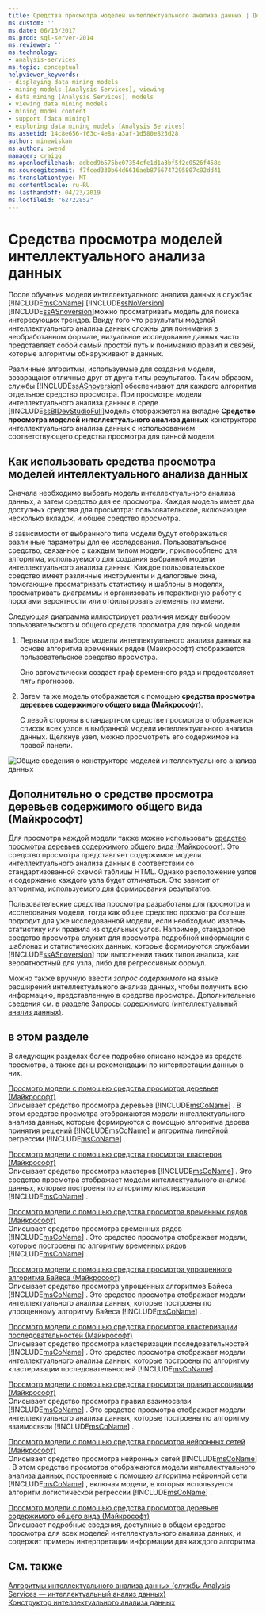 ```yaml
---
title: Средства просмотра моделей интеллектуального анализа данных | Документация Майкрософт
ms.custom: ''
ms.date: 06/13/2017
ms.prod: sql-server-2014
ms.reviewer: ''
ms.technology:
- analysis-services
ms.topic: conceptual
helpviewer_keywords:
- displaying data mining models
- mining models [Analysis Services], viewing
- data mining [Analysis Services], models
- viewing data mining models
- mining model content
- support [data mining]
- exploring data mining models [Analysis Services]
ms.assetid: 14c8e656-f63c-4e8a-a3af-1d580e823d28
author: minewiskan
ms.author: owend
manager: craigg
ms.openlocfilehash: adbed9b575be07354cfe1d1a3bf5f2c0526f458c
ms.sourcegitcommit: f7fced330b64d6616aeb8766747295807c92dd41
ms.translationtype: MT
ms.contentlocale: ru-RU
ms.lasthandoff: 04/23/2019
ms.locfileid: "62722852"
---
```

# <a name="data-mining-model-viewers"></a>Средства просмотра моделей интеллектуального анализа данных
  После обучения модели интеллектуального анализа данных в службах [!INCLUDE[msCoName](../../includes/msconame-md.md)] [!INCLUDE[ssNoVersion](../../includes/ssnoversion-md.md)] [!INCLUDE[ssASnoversion](../../includes/ssasnoversion-md.md)]можно просматривать модель для поиска интересующих трендов. Ввиду того что результаты моделей интеллектуального анализа данных сложны для понимания в необработанном формате, визуальное исследование данных часто представляет собой самый простой путь к пониманию правил и связей, которые алгоритмы обнаруживают в данных.  
  
 Различные алгоритмы, используемые для создания модели, возвращают отличные друг от друга типы результатов. Таким образом, службы [!INCLUDE[ssASnoversion](../../includes/ssasnoversion-md.md)] обеспечивают для каждого алгоритма отдельное средство просмотра. При просмотре модели интеллектуального анализа данных в среде [!INCLUDE[ssBIDevStudioFull](../../includes/ssbidevstudiofull-md.md)]модель отображается на вкладке **Средство просмотра моделей интеллектуального анализа данных** конструктора интеллектуального анализа данных с использованием соответствующего средства просмотра для данной модели.  
  
## <a name="how-to-use-the-model-viewers"></a>Как использовать средства просмотра моделей интеллектуального анализа данных  
 Сначала необходимо выбрать модель интеллектуального анализа данных, а затем средство для ее просмотра. Каждая модель имеет два доступных средства для просмотра: пользовательское, включающее несколько вкладок, и общее средство просмотра.  
  
 В зависимости от выбранного типа модели будут отображаться различные параметры для ее исследования. Пользовательское средство, связанное с каждым типом модели, приспособлено для алгоритма, используемого для создания выбранной модели интеллектуального анализа данных. Каждое пользовательское средство имеет различные инструменты и диалоговые окна, помогающие просматривать статистику и шаблоны в моделях, просматривать диаграммы и организовать интерактивную работу с порогами вероятности или отфильтровать элементы по имени.  
  
 Следующая диаграмма иллюстрирует различия между выбором пользовательского и общего средств просмотра для одной модели.  
  
1.  Первым при выборе модели интеллектуального анализа данных на основе алгоритма временных рядов (Майкрософт) отображается пользовательское средство просмотра.  
  
     Оно автоматически создает граф временного ряда и предоставляет пять прогнозов.  
  
2.  Затем та же модель отображается с помощью **средства просмотра деревьев содержимого общего вида (Майкрософт)**.  
  
     С левой стороны в стандартном средстве просмотра отображается список всех узлов в выбранной модели интеллектуального анализа данных. Щелкнув узел, можно просмотреть его содержимое на правой панели.  
  
 ![Общие сведения о конструкторе моделей интеллектуального анализа данных](../media/generic-mining-model-tab1.gif "Общие сведения о конструкторе моделей интеллектуального анализа данных")  
  
## <a name="more-about-the-microsoft-generic-content-tree-viewer"></a>Дополнительно о средстве просмотра деревьев содержимого общего вида (Майкрософт)  
 Для просмотра каждой модели также можно использовать [средство просмотра деревьев содержимого общего вида (Майкрософт)](../microsoft-generic-content-tree-viewer-data-mining.md). Это средство просмотра представляет содержимое модели интеллектуального анализа данных в соответствии со стандартизованной схемой таблицы HTML. Однако расположение узлов и содержание каждого узла будет отличаться. Это зависит от алгоритма, используемого для формирования результатов.  
  
 Пользовательские средства просмотра разработаны для просмотра и исследования модели, тогда как общее средство просмотра больше подходит для уже исследованной модели, если необходимо извлечь статистику или правила из отдельных узлов. Например, стандартное средство просмотра служит для просмотра подробной информации о шаблонах и статистических данных, которые формируются службами [!INCLUDE[ssASnoversion](../../includes/ssasnoversion-md.md)] при выполнении таких типов анализа, как вероятностный для узла, либо для регрессивных формул.  
  
 Можно также вручную ввести *запрос содержимого* на языке расширений интеллектуального анализа данных, чтобы получить всю информацию, представленную в средстве просмотра. Дополнительные сведения см. в разделе [Запросы содержимого (интеллектуальный анализ данных)](content-queries-data-mining.md).  
  
## <a name="in-this-section"></a>в этом разделе  
 В следующих разделах более подробно описано каждое из средств просмотра, а также даны рекомендации по интерпретации данных в них.  
  
 [Просмотр модели с помощью средства просмотра деревьев (Майкрософт)](browse-a-model-using-the-microsoft-tree-viewer.md)  
 Описывает средство просмотра деревьев [!INCLUDE[msCoName](../../includes/msconame-md.md)] . В этом средстве просмотра отображаются модели интеллектуального анализа данных, которые формируются с помощью алгоритма дерева принятия решений [!INCLUDE[msCoName](../../includes/msconame-md.md)] и алгоритма линейной регрессии [!INCLUDE[msCoName](../../includes/msconame-md.md)] .  
  
 [Просмотр модели с помощью средства просмотра кластеров (Майкрософт)](browse-a-model-using-the-microsoft-cluster-viewer.md)  
 Описывает средство просмотра кластеров [!INCLUDE[msCoName](../../includes/msconame-md.md)] . Это средство просмотра отображает модели интеллектуального анализа данных, которые построены по алгоритму кластеризации [!INCLUDE[msCoName](../../includes/msconame-md.md)] .  
  
 [Просмотр модели с помощью средства просмотра временных рядов (Майкрософт)](browse-a-model-using-the-microsoft-time-series-viewer.md)  
 Описывает средство просмотра временных рядов [!INCLUDE[msCoName](../../includes/msconame-md.md)] . Это средство просмотра отображает модели, которые построены по алгоритму временных рядов [!INCLUDE[msCoName](../../includes/msconame-md.md)] .  
  
 [Просмотр модели с помощью средства просмотра упрощенного алгоритма Байеса (Майкрософт)](browse-a-model-using-the-microsoft-naive-bayes-viewer.md)  
 Описывает средство просмотра упрощенных алгоритмов Байеса [!INCLUDE[msCoName](../../includes/msconame-md.md)] . Это средство просмотра отображает модели интеллектуального анализа данных, которые построены по упрощенному алгоритму Байеса [!INCLUDE[msCoName](../../includes/msconame-md.md)] .  
  
 [Просмотр модели с помощью средства просмотра кластеризации последовательностей (Майкрософт)](browse-a-model-using-the-microsoft-sequence-cluster-viewer.md)  
 Описывает средство просмотра кластеризации последовательностей [!INCLUDE[msCoName](../../includes/msconame-md.md)] . Это средство просмотра отображает модели интеллектуального анализа данных, которые построены по алгоритму кластеризации последовательностей [!INCLUDE[msCoName](../../includes/msconame-md.md)] .  
  
 [Просмотр модели с помощью средства просмотра правил ассоциации (Майкрософт)](browse-a-model-using-the-microsoft-association-rules-viewer.md)  
 Описывает средство просмотра правил взаимосвязи [!INCLUDE[msCoName](../../includes/msconame-md.md)] . Это средство просмотра отображает модели интеллектуального анализа данных, которые построены по алгоритму взаимосвязи [!INCLUDE[msCoName](../../includes/msconame-md.md)] .  
  
 [Просмотр модели с помощью средства просмотра нейронных сетей (Майкрософт)](browse-a-model-using-the-microsoft-neural-network-viewer.md)  
 Описывает средство просмотра нейронных сетей [!INCLUDE[msCoName](../../includes/msconame-md.md)] . В этом средстве просмотра отображаются модели интеллектуального анализа данных, построенные с помощью алгоритма нейронной сети [!INCLUDE[msCoName](../../includes/msconame-md.md)] , включая модели, в которых используется алгоритм логистической регрессии [!INCLUDE[msCoName](../../includes/msconame-md.md)] .  
  
 [Просмотр модели с помощью средства просмотра деревьев содержимого общего вида (Майкрософт)](browse-a-model-using-the-microsoft-generic-content-tree-viewer.md)  
 Описывает подробные сведения, доступные в общем средстве просмотра для всех моделей интеллектуального анализа данных, и содержит примеры интерпретации информации для каждого алгоритма.  
  
## <a name="see-also"></a>См. также  
 [Алгоритмы интеллектуального анализа данных (службы Analysis Services — интеллектуальный анализ данных)](data-mining-algorithms-analysis-services-data-mining.md)   
 [Конструктор интеллектуального анализа данных](data-mining-designer.md)  
  
  
